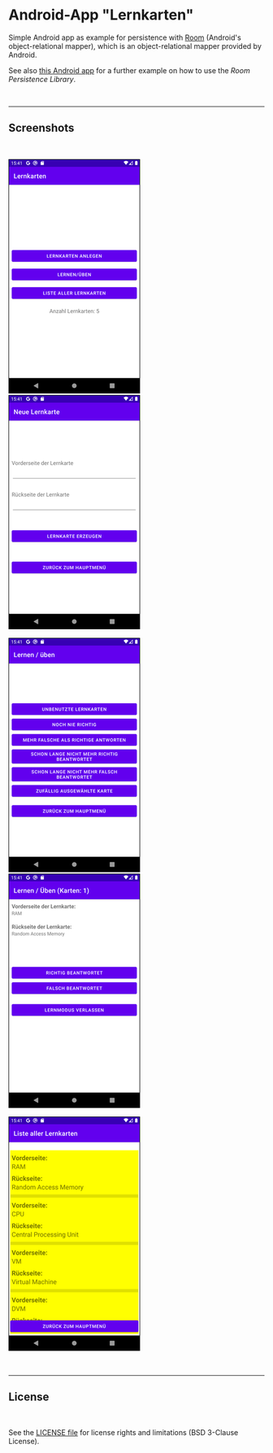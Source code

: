 # Android-App "Lernkarten" #

Simple Android app as example for persistence with [Room](https://developer.android.com/training/data-storage/room/) 
(Android's object-relational mapper), which is an object-relational mapper provided by Android.

See also [this Android app](https://github.com/MDecker-MobileComputing/Android_AbkVerzMitRoom) 
for a further example on how to use the *Room Persistence Library*.

<br>

----

## Screenshots ##

<br>

![Screenshot 1](screenshot_1.png)  ![Screenshot 2](screenshot_2.png)

![Screenshot 3](screenshot_3.png)  ![Screenshot 4](screenshot_4.png)

![Screenshot 5](screenshot_5.png)

<br>

----

## License ##

<br>

See the [LICENSE file](LICENSE.md) for license rights and limitations (BSD 3-Clause License).

<br>
